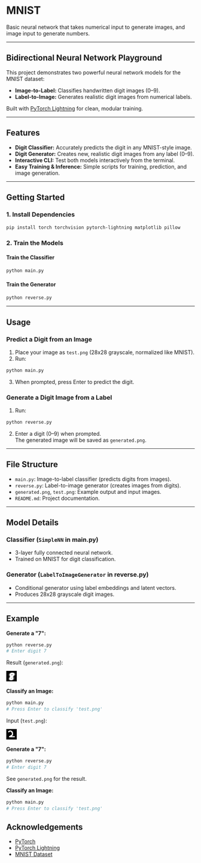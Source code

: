 # MNIST
Basic neural network that takes numerical input to generate images, and image input to generate numbers.

---

## Bidirectional Neural Network Playground

This project demonstrates two powerful neural network models for the MNIST dataset:
- **Image-to-Label:** Classifies handwritten digit images (0–9).
- **Label-to-Image:** Generates realistic digit images from numerical labels.

Built with [PyTorch Lightning](https://www.pytorchlightning.ai/) for clean, modular training.

---

## Features

- **Digit Classifier:** Accurately predicts the digit in any MNIST-style image.
- **Digit Generator:** Creates new, realistic digit images from any label (0–9).
- **Interactive CLI:** Test both models interactively from the terminal.
- **Easy Training & Inference:** Simple scripts for training, prediction, and image generation.

---

## Getting Started

### 1. Install Dependencies

```sh
pip install torch torchvision pytorch-lightning matplotlib pillow
```

### 2. Train the Models

#### Train the Classifier

```sh
python main.py
```

#### Train the Generator

```sh
python reverse.py
```

---

## Usage

### Predict a Digit from an Image

1. Place your image as `test.png` (28x28 grayscale, normalized like MNIST).
2. Run:

```sh
python main.py
```

3. When prompted, press Enter to predict the digit.

### Generate a Digit Image from a Label

1. Run:

```sh
python reverse.py
```

2. Enter a digit (0–9) when prompted.  
   The generated image will be saved as `generated.png`.

---

## File Structure

- `main.py`: Image-to-label classifier (predicts digits from images).
- `reverse.py`: Label-to-image generator (creates images from digits).
- `generated.png`, `test.png`: Example output and input images.
- `README.md`: Project documentation.

---

## Model Details

### Classifier (`SimpleNN` in main.py)

- 3-layer fully connected neural network.
- Trained on MNIST for digit classification.

### Generator (`LabelToImageGenerator` in reverse.py)

- Conditional generator using label embeddings and latent vectors.
- Produces 28x28 grayscale digit images.

---

## Example

**Generate a "7":**
```sh
python reverse.py
# Enter digit 7
```
Result (`generated.png`):

![Generated digit 7](generated.png)

**Classify an Image:**
```sh
python main.py
# Press Enter to classify 'test.png'
```
Input (`test.png`):

![Test image](test.png)

**Generate a "7":**
```sh
python reverse.py
# Enter digit 7
```
See `generated.png` for the result.

**Classify an Image:**
```sh
python main.py
# Press Enter to classify 'test.png'
```

## Acknowledgements

- [PyTorch](https://pytorch.org/)
- [PyTorch Lightning](https://www.pytorchlightning.ai/)
- [MNIST Dataset](http://yann.lecun.com/exdb/mnist/)